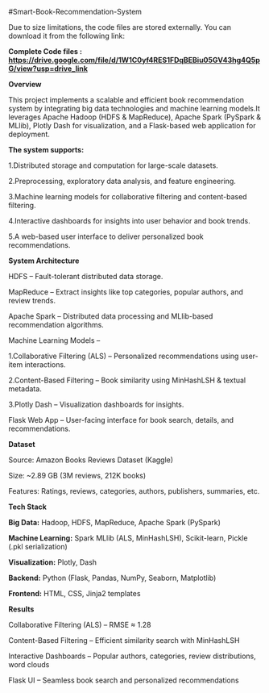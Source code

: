 #Smart-Book-Recommendation-System


Due to size limitations, the code files are stored externally.  You can download it from the following link:

**Complete Code files : https://drive.google.com/file/d/1W1C0yf4RES1FDqBEBiu05GV43hg4Q5pG/view?usp=drive_link**

**Overview**

This project implements a scalable and efficient book recommendation system by integrating big data technologies and machine learning models.It leverages Apache Hadoop (HDFS & MapReduce), Apache Spark (PySpark & MLlib), Plotly Dash for visualization, and a Flask-based web application for deployment.

**The system supports:**

1.Distributed storage and computation for large-scale datasets.

2.Preprocessing, exploratory data analysis, and feature engineering.

3.Machine learning models for collaborative filtering and content-based filtering.

4.Interactive dashboards for insights into user behavior and book trends.

5.A web-based user interface to deliver personalized book recommendations.

**System Architecture**

HDFS – Fault-tolerant distributed data storage.

MapReduce – Extract insights like top categories, popular authors, and review trends.

Apache Spark – Distributed data processing and MLlib-based recommendation algorithms.

Machine Learning Models –

1.Collaborative Filtering (ALS) – Personalized recommendations using user-item interactions.

2.Content-Based Filtering – Book similarity using MinHashLSH & textual metadata.

3.Plotly Dash – Visualization dashboards for insights.

Flask Web App – User-facing interface for book search, details, and recommendations.

**Dataset**

Source: Amazon Books Reviews Dataset (Kaggle)

Size: ~2.89 GB (3M reviews, 212K books)

Features: Ratings, reviews, categories, authors, publishers, summaries, etc.

**Tech Stack**

**Big Data:** Hadoop, HDFS, MapReduce, Apache Spark (PySpark)

**Machine Learning:** Spark MLlib (ALS, MinHashLSH), Scikit-learn, Pickle (.pkl serialization)

**Visualization:** Plotly, Dash

**Backend:** Python (Flask, Pandas, NumPy, Seaborn, Matplotlib)

**Frontend:** HTML, CSS, Jinja2 templates

**Results**

Collaborative Filtering (ALS) – RMSE ≈ 1.28

Content-Based Filtering – Efficient similarity search with MinHashLSH

Interactive Dashboards – Popular authors, categories, review distributions, word clouds

Flask UI – Seamless book search and personalized recommendations

